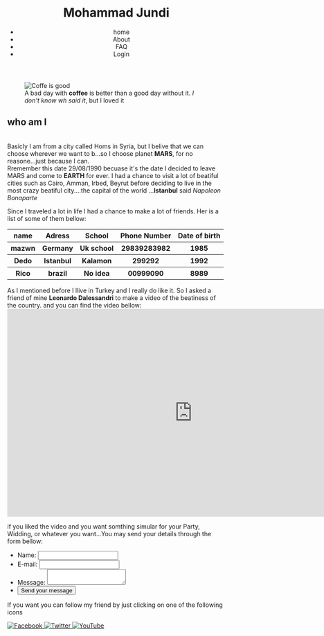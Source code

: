 <!DOCTYPE html>
<html lang="en">
	<head>
			<meta charset="UTF-8">
			<meta name="viewport" content="width=device-width, initial-scale=1.0">
			<meta http-equiv="X-UA-Compatible" content="ie=edge">
			<title>Hi I'm mohammad-jundi, welcome to my page!</title>
	</head>
			<!-- While working on this, do remember to use the proper semantics 👍-->
					<!-- Create a big text that contains Your name -->
							<!-- Create list 📃 that will be used for navigations that contains the following:
					Home, About, FAQ, Login    -->	
	<body>
			<header>
				<h1>Mohammad Jundi</h1>
				<nav>
					<ul>
						<li>home</li>
						<li>About</li>
						<li>FAQ</li>
						<li>Login</li>
					</ul>
				</nav>
			</header>
			<!--  Add a picture here of something you like and add description to it  -->
			<figure>
				<caption>
					<img src="https://images.unsplash.com/photo-1523942839745-7848c839b661?ixlib=rb-1.2.1&ixid=eyJhcHBfaWQiOjEyMDd9&auto=format&fit=crop&w=750&q=80" alt="Coffe is good">
				</caption>
				<figcaption>A bad day with <b>coffee</b> is better than a good day without it. <i>I don't know wh said it</i>, but I loved it </figcaption>
			</figure>
			<!-- Talk a little bit about yourself here, talk about
						where you're from, date of birth (needs to be search engine friendly) , where you studied before,
						use bold when you mention things you like ♥ and italic when mentioning something you dislike 💔 -->
			<h2>who am I</h2>
			<p><br>Basicly I am from a city called Homs in Syria, but I belive that we can choose wherever we want to b...so I choose planet <b>MARS</b>, for no reasone...just because I can.</br>Rremember this date <time datetime="1990-08-29 20:00">29/08/1990</time> becuase it's the date I decided to leave MARS and come to <b>EARTH</b> for ever. I had a chance to visit a lot of beatiful cities such as Cairo, Amman, Irbed, Beyrut before deciding to live in the most crazy beatiful city....the capital of the world ...<b>Istanbul</b> said <i>Napoleon Bonaparte</i></p>
			<p>Since I traveled a lot in life I had a chance to make a lot of friends. Her is a list of some of them bellow:</p>
				<!-- Create a table here that contains the following data about your friends :
				Columns: Name, address, school, phone number, date of birth
				Add data that corresponds to the columns mentioned above, Doesn't have to be true 😁
				-->
		<table>
			<tr>
				<th>name</th>
				<th>Adress</th>
				<th>School</th>
				<th>Phone Number</th>
				<th>Date of birth</th>
			</tr>
			<tr>
				<th>mazwn</th>
				<th>Germany</th>
				<th>Uk school</th>
				<th>29839283982</th>
				<th>1985</th>
			</tr>
			<tr>
				<th>Dedo</th>
				<th>Istanbul</th>
				<th>Kalamon</th>
				<th>299292</th>
				<th>1992</th>
			</tr>
			<tr>
				<th>Rico</th>
				<th>brazil</th>
				<th>No idea </th>
				<th>00999090</th>
				<th>8989</th>
			</tr>
		</table>
				<!-- Take your favorite video from youtube and make it playable from this page -->
		<p>As I mentioned before I llive in Turkey and I really do like it. So I asked a friend of mine <b>Leonardo Dalessandri</b> to make a video of the beatiness of the country. and you can find the video bellow: 
		<iframe width="853" height="480" src="https://www.youtube.com/embed/z7yqtW4Isec" frameborder="0" allow="accelerometer; autoplay; encrypted-media; gyroscope; picture-in-picture" allowfullscreen></iframe>
		<p>if you liked the video and you want somthing simular for your Party, Widding, or whatever you want...You may send your details through the form bellow:</p>
				<!-- Add a form to contact you that has Name, Email, and Message -->
		<ul>
				<li>
					<label for="name">Name:</label>
					<input type="text" id="name" name="user_name">
				</li>
				<li>
					<label for="mail">E-mail:</label>
					<input type="email" id="mail" name="user_email">
				</li>
				<li>
					<label for="msg">Message:</label>
					<textarea id="msg" name="user_message"></textarea>
				</li>
				<li class="button">
				<button type="submit">Send your message</button>
			  </li>
		</ul>
				<!-- Add a footer with links to social media, links don't have to go anywhere -->
		<footer>
			<p>If you want you can follow my friend by just clicking on one of the following icons</p>
				<a href="https://www.facebook.com/leonardolucadalessandri" target="_blank">
					<img src="https://raw.githubusercontent.com/rohitink/sociocons/master/Sociocons/facebook-sociocon.png" style="max-height: 32px;" alt="Facebook">
				</a>
				<a href="https://twitter.com/leodalessandri" target="_blank">
					<img src="https://raw.githubusercontent.com/rohitink/sociocons/master/Sociocons/twitter-sociocon.png" style="max-height: 32px;" alt="Twitter">
				</a>
				<a href="https://www.youtube.com/c/leonardodalessandri/featured" target="_blank">
					<img src="https://raw.githubusercontent.com/rohitink/sociocons/master/Sociocons/youtube-sociocon.png" style="max-height: 32px;" alt="YouTube">
				</a>
		</footer>
	</body>
</html>
